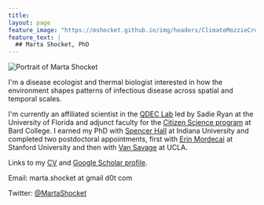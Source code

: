 ```yaml
---
title: 
layout: page
feature_image: "https://mshocket.github.io/img/headers/ClimateMozzieCrop.jpg"
feature_text: |
  ## Marta Shocket, PhD
---
```


![Portrait of Marta Shocket](https://mshocket.github.io/img/MartaShocketHeadshot.jpeg)

I'm a disease ecologist and thermal biologist interested in how the environment shapes patterns of infectious disease across spatial and temporal scales.

I'm currently an affiliated scientist in the [QDEC Lab](https://www.sadieryan.net) led by Sadie Ryan at the University of Florida and adjunct faculty for the [Citizen Science program](https://citizenscience.bard.edu/) at Bard College. I earned my PhD with [Spencer Hall](https://hall.lab.indiana.edu/) at Indiana University and completed two postdoctoral appointments, first with [Erin Mordecai](https://www.mordecailab.com/) at Stanford University and then with [Van Savage](https://vsavage.faculty.biomath.ucla.edu/) at UCLA.

Links to my [CV](https://mshocket.github.io/PDFs/MartaShocketCV2022.pdf) and [Google Scholar profile](https://scholar.google.com/citations?user=ibd-mm0AAAAJ&hl=en&oi=ao).

Email: marta.shocket at gmail d0t com

Twitter: [@MartaShocket](https://twitter.com/MartaShocket)

<!--
~~Strikethrough~~

|Table|Test|1  |
|----:|:--:|:--|
| Cool! | 12345| Things | -->